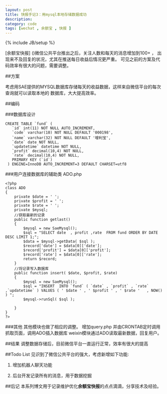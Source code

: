 ```yaml
---
layout: post
title: 快报手记3：用mysql本地存储数据成功
description: 
category: code
tags: [wechat , 余额宝 , 快报 ]
---
```

{% include JB/setup %}

[余额宝快报] ()微信公共平台推出之后，关注人数和每天的消息增加到100+ ，
出现来不及回复的状况，尤其在推送每日收益后情况更严重。
可见之前的方案及代码效率有很大的问题，需要调整。

##方案

考虑用SAE提供的MYSQL数据库存储每天的收益数据，这样来自微信平台的每次查询就可以读取本地的
数据库，大大提高效率。

##编码

###数据库设计

	CREATE TABLE `fund` (
	   `id` int(11) NOT NULL AUTO_INCREMENT,
	   `code` varchar(10) NOT NULL DEFAULT '000198',
	   `name` varchar(32) NOT NULL DEFAULT '增利宝',
	   `date` date NOT NULL,
	   `updatetime` datetime NOT NULL,
	   `profit` decimal(10,4) NOT NULL,
	   `rate` decimal(10,4) NOT NULL,
	   PRIMARY KEY (`id`)
	 ) ENGINE=InnoDB AUTO_INCREMENT=3 DEFAULT CHARSET=utf8


###用户连接数据库的辅助类
ADO.php

	<?php 
	class ADO
	{
		private $date = ' ';
		private $profit = ' ';
		private $rate = ' ';
		private $mysql;
		//获取最新的记录
		public function getlast()
		{
			$mysql = new SaeMysql();
			$sql = "SELECT date  , profit ,rate  FROM fund ORDER BY DATE DESC LIMIT 1;";
			$data = $mysql->getData( $sql );
			$record['date'] = $data[0]['date'];
			$record['profit'] = $data[0]['profit'];
			$record['rate'] = $data[0]['rate'];
			return $record;
		}
		//将记录写入数据库
		public function insert( $date, $profit, $rate)
		{
			$mysql = new SaeMysql();
			$sql = "INSERT  INTO `fund` ( `date` , `profit` , `rate` ,`updatetime` ) VALUES ( ' $date ' , ' $profit ' , ' $rate '   , NOW() ) ";
			$mysql->runSql( $sql );

		}
	}
	?>	


###其他
其他模块也做了相应的调整。
增加query.php 并由CRONTAB定时调用抓取页面，调用ADO插入数据库
weixin模块通过ADO读取最新数据，回复用户。

##结果
调整数据存储后，目前微信平台一直运行正常，效率有很大的提高


##Todo List
见识到了微信公共平台的强大，考虑新增如下功能:

   1.  增加机器人聊天功能
   
   2.  后台开发记录所有的消息，用于数据挖掘
   
##后记
本系列博文用于记录维护优化**余额宝快报**的点点滴滴，分享技术及经验。
